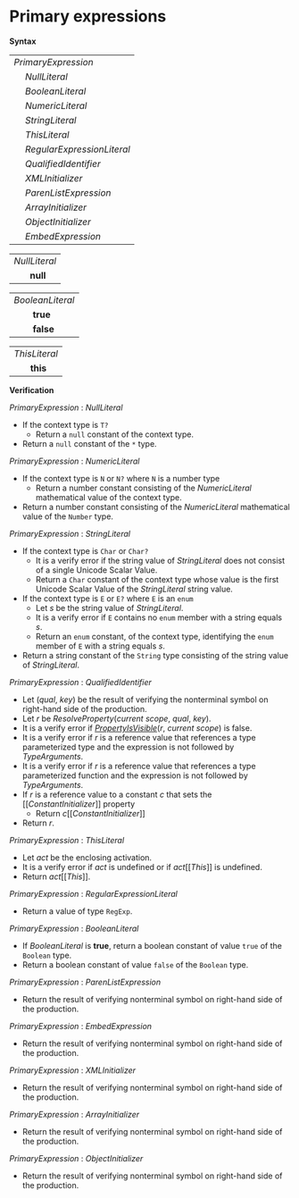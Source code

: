 # Primary expressions

**Syntax**

<table>
    <tr>
        <td colspan="2"><i>PrimaryExpression</i></td>
    </tr>
    <tr>
        <td>&nbsp;</td><td><i>NullLiteral</i></td>
    </tr>
    <tr>
        <td>&nbsp;</td><td><i>BooleanLiteral</i></td>
    </tr>
    <tr>
        <td>&nbsp;</td><td><i>NumericLiteral</i></td>
    </tr>
    <tr>
        <td>&nbsp;</td><td><i>StringLiteral</i></td>
    </tr>
    <tr>
        <td>&nbsp;</td><td><i>ThisLiteral</i></td>
    </tr>
    <tr>
        <td>&nbsp;</td><td><i>RegularExpressionLiteral</i></td>
    </tr>
    <tr>
        <td>&nbsp;</td><td><i>QualifiedIdentifier</i></td>
    </tr>
    <tr>
        <td>&nbsp;</td><td><i>XMLInitializer</i></td>
    </tr>
    <tr>
        <td>&nbsp;</td><td><i>ParenListExpression</i></td>
    </tr>
    <tr>
        <td>&nbsp;</td><td><i>ArrayInitializer</i></td>
    </tr>
    <tr>
        <td>&nbsp;</td><td><i>ObjectInitializer</i></td>
    </tr>
    <tr>
        <td>&nbsp;</td><td><i>EmbedExpression</i></td>
    </tr>
</table>

<table>
    <tr>
        <td colspan="2"><i>NullLiteral</i></td>
    </tr>
    <tr>
        <td>&nbsp;</td><td><b>null</b></td>
    </tr>
</table>

<table>
    <tr>
        <td colspan="2"><i>BooleanLiteral</i></td>
    </tr>
    <tr>
        <td>&nbsp;</td><td><b>true</b></td>
    </tr>
    <tr>
        <td>&nbsp;</td><td><b>false</b></td>
    </tr>
</table>

<table>
    <tr>
        <td colspan="2"><i>ThisLiteral</i></td>
    </tr>
    <tr>
        <td>&nbsp;</td><td><b>this</b></td>
    </tr>
</table>

**Verification**

<i>PrimaryExpression</i> : <i>NullLiteral</i>

* If the context type is `T?`
  * Return a `null` constant of the context type.
* Return a `null` constant of the `*` type.

<i>PrimaryExpression</i> : <i>NumericLiteral</i>

* If the context type is `N` or `N?` where `N` is a number type
  * Return a number constant consisting of the <i>NumericLiteral</i> mathematical value of the context type.
* Return a number constant consisting of the <i>NumericLiteral</i> mathematical value of the `Number` type.

<i>PrimaryExpression</i> : <i>StringLiteral</i>

* If the context type is `Char` or `Char?`
  * It is a verify error if the string value of <i>StringLiteral</i> does not consist of a single Unicode Scalar Value.
  * Return a `Char` constant of the context type whose value is the first Unicode Scalar Value of the <i>StringLiteral</i> string value.
* If the context type is `E` or `E?` where `E` is an `enum`
  * Let *s* be the string value of <i>StringLiteral</i>.
  * It is a verify error if `E` contains no `enum` member with a string equals *s*.
  * Return an `enum` constant, of the context type, identifying the `enum` member of `E` with a string equals *s*.
* Return a string constant of the `String` type consisting of the string value of <i>StringLiteral</i>.

<i>PrimaryExpression</i> : <i>QualifiedIdentifier</i>

* Let (*qual*, *key*) be the result of verifying the nonterminal symbol on right-hand side of the production.
* Let *r* be *ResolveProperty*(*current scope*, *qual*, *key*).
* It is a verify error if [*PropertyIsVisible*](*r*, *current scope*) is false.
* It is a verify error if *r* is a reference value that references a type parameterized type and the expression is not followed by <i>TypeArguments</i>.
* It is a verify error if *r* is a reference value that references a type parameterized function and the expression is not followed by <i>TypeArguments</i>.
* If *r* is a reference value to a constant *c* that sets the \[\[*ConstantInitializer*\]\] property
  * Return *c*\[\[*ConstantInitializer*\]\]
* Return *r*.

<i>PrimaryExpression</i> : <i>ThisLiteral</i>

* Let *act* be the enclosing activation.
* It is a verify error if *act* is undefined or if *act*\[\[*This*\]\] is undefined.
* Return *act*\[\[*This*\]\].

<i>PrimaryExpression</i> : <i>RegularExpressionLiteral</i>

* Return a value of type `RegExp`.

<i>PrimaryExpression</i> : <i>BooleanLiteral</i>

* If <i>BooleanLiteral</i> is <b>true</b>, return a boolean constant of value `true` of the `Boolean` type.
* Return a boolean constant of value `false` of the `Boolean` type.

<i>PrimaryExpression</i> : <i>ParenListExpression</i>

* Return the result of verifying nonterminal symbol on right-hand side of the production.

<i>PrimaryExpression</i> : <i>EmbedExpression</i>

* Return the result of verifying nonterminal symbol on right-hand side of the production.

<i>PrimaryExpression</i> : <i>XMLInitializer</i>

* Return the result of verifying nonterminal symbol on right-hand side of the production.

<i>PrimaryExpression</i> : <i>ArrayInitializer</i>

* Return the result of verifying nonterminal symbol on right-hand side of the production.

<i>PrimaryExpression</i> : <i>ObjectInitializer</i>

* Return the result of verifying nonterminal symbol on right-hand side of the production.

[*PropertyIsVisible*]: ../visibility.md#propertyisvisible